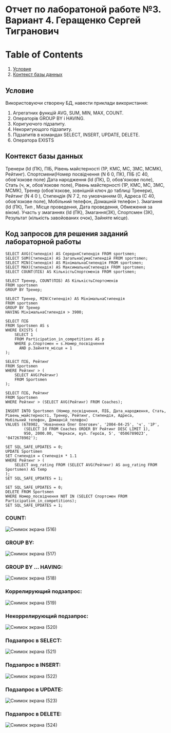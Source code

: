 # Отчет по лаборатоной работе №3. Вариант 4. Геращенко Сергей Тигранович

# Table of Contents
1. [Условие](#условие)
2. [Контекст базы данных](#контекст-базы-данных)
## Условие
Використовуючи створену БД, навести приклади використання:
1. Агрегатних функцій AVG, SUM, MIN, MAX, COUNT.
1. Операторів GROUP BY і HAVING.
1. Коригуючого підзапиту.
1. Некоригующого підзапиту.
1. Підзапитів в командах SELECT, INSERT, UPDATE, DELETE.
1. Оператора EXISTS

## Контекст базы данных
Тренери (Id (ПК), ПІБ, Рівень майстерності (1Р, КМС, МС, ЗМС, МСМК), Рейтинг). 
Спортсмени(Номер посвідчення (N 6 0, ПК), ПІБ (C 40, обов'язкове поле) Дата народження (Id (ПК), D, обов'язкове поле), Стать (ч, ж, обов'язкове поле), Рівень майстерності (1Р, КМС, МС, ЗМС, МСМК), Тренер (обов'язкове, зовнішній ключ до таблиці Тренери), Рейтинг (N 4 0 ), Стипендія (N 7 2, по умовчанням 0), Адреса (С 40, обов'язкове поле), Мобільний телефон, Домашній телефон ).
Змагання (Id (ПК), Тип , Місце проведення, Дата проведення, Обмеження за віком). 
Участь у змаганнях (Id (ПК), Змагання(ЗК), Спортсмен (ЗК), Результат (кількість завойованих очок), Зайняте місце).
## Код запросов для решения заданий лабораторной работы
```sql=1
SELECT AVG(Стипендія) AS СередняСтипендія FROM sportsmen;
SELECT SUM(Стипендія) AS ЗагальнаСумаСтипендій FROM sportsmen;
SELECT MIN(Стипендія) AS МiнiмальнаСтипендія FROM sportsmen;
SELECT MAX(Стипендія) AS МаксимальнаСтипендія FROM sportsmen;
SELECT COUNT(ПІБ) AS КiлькiстьСпортсменiв FROM sportsmen;

SELECT Тренер, COUNT(ПІБ) AS КiлькiстьСпортсменiв
FROM sportsmen 
GROUP BY Тренер;

SELECT Тренер, MIN(Стипендія) AS МiнiмальнаСтипендія
FROM sportsmen 
GROUP BY Тренер
HAVING МiнiмальнаСтипендія > 3900;

SELECT ПІБ
FROM Sportsmen AS s
WHERE EXISTS (
    SELECT 1
    FROM Participation_in_competitions AS p
    WHERE p.Спортсмен = s.Номер_посвідчення
      AND p.Зайняте_місце = 1
);

SELECT ПІБ, Рейтинг
FROM Sportsmen
WHERE Рейтинг > (
    SELECT AVG(Рейтинг)
    FROM Sportsmen
);

SELECT ПІБ, Рейтинг
FROM Sportsmen
WHERE Рейтинг > (SELECT AVG(Рейтинг) FROM Coaches);

INSERT INTO Sportsmen (Номер_посвідчення, ПІБ, Дата_народження, Стать, Рівень_майстерності, Тренер, Рейтинг, Стипендія, Адреса, Мобільний_телефон, Домашній_телефон)
VALUES (678902, 'Новаченко Олег Олегович', '2004-04-25', 'ч', '1Р', 
        (SELECT Id FROM Coaches ORDER BY Рейтинг DESC LIMIT 1), 
        950, 2000.00, 'Черкаси, вул. Героїв, 5', '0506789023', '0472678902');

SET SQL_SAFE_UPDATES = 0;
UPDATE Sportsmen
SET Стипендія = Стипендія * 1.1
WHERE Рейтинг > (
    SELECT avg_rating FROM (SELECT AVG(Рейтинг) AS avg_rating FROM Sportsmen) AS temp
);
SET SQL_SAFE_UPDATES = 1;

SET SQL_SAFE_UPDATES = 0;
DELETE FROM Sportsmen
WHERE Номер_посвідчення NOT IN (SELECT Спортсмен FROM Participation_in_competitions);
SET SQL_SAFE_UPDATES = 1;
```
### COUNT:
![Снимок экрана (516)](https://hackmd.io/_uploads/Skvi1s8-kx.png)
### GROUP BY:
![Снимок экрана (517)](https://hackmd.io/_uploads/HkKflsL-kx.png)
### GROUP BY ... HAVING:
![Снимок экрана (518)](https://hackmd.io/_uploads/r10rli8WJl.png)
### Коррелирующий подзапрос:
![Снимок экрана (519)](https://hackmd.io/_uploads/Bye2giLWke.png)
### Некоррелирующий подзапрос:
![Снимок экрана (520)](https://hackmd.io/_uploads/SyqgWjUZkg.png)
### Подзапрос в SELECT:
![Снимок экрана (521)](https://hackmd.io/_uploads/r1qQZj8Zkg.png)
### Подзапрос в INSERT:
![Снимок экрана (522)](https://hackmd.io/_uploads/HyrOZjLZyx.png)
### Подзапрос в UPDATE:
![Снимок экрана (523)](https://hackmd.io/_uploads/Bks5Wi8-kx.png)
### Подзапрос в DELETE:
![Снимок экрана (524)](https://hackmd.io/_uploads/rk31zjUZyl.png)
